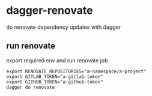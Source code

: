 # dagger-renovate

do renovate dependency updates with dagger

## run renovate

export required env and run renovate job

``` shell
export RENOVATE_REPOSITORIES="a-namespace/a-project"
export GITLAB_TOKEN="a-gitlab-token"
export GITHUB_TOKEN="a-github-token"
dagger do renovate
```

